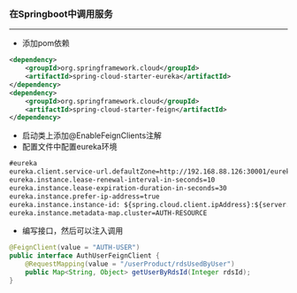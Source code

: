 ### 在Springboot中调用服务

----------
- 添加pom依赖
```xml
<dependency>
	<groupId>org.springframework.cloud</groupId>
	<artifactId>spring-cloud-starter-eureka</artifactId>
</dependency>
<dependency>
	<groupId>org.springframework.cloud</groupId>
	<artifactId>spring-cloud-starter-feign</artifactId>
</dependency>
```
- 启动类上添加@EnableFeignClients注解
- 配置文件中配置eureka环境
``` xml
#eureka
eureka.client.service-url.defaultZone=http://192.168.88.126:30001/eureka
eureka.instance.lease-renewal-interval-in-seconds=10
eureka.instance.lease-expiration-duration-in-seconds=30
eureka.instance.prefer-ip-address=true
eureka.instance.instance-id: ${spring.cloud.client.ipAddress}:${server.port}
eureka.instance.metadata-map.cluster=AUTH-RESOURCE
```
- 编写接口，然后可以注入调用
```java
@FeignClient(value = "AUTH-USER")
public interface AuthUserFeignClient {
	@RequestMapping(value = "/userProduct/rdsUsedByUser")
	public Map<String, Object> getUserByRdsId(Integer rdsId);
}
```